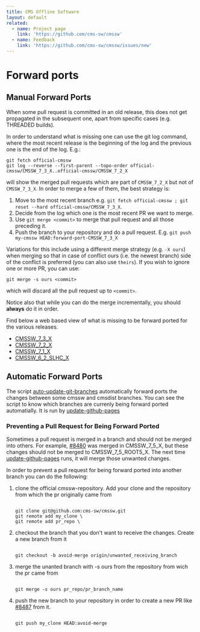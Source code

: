 ```yaml
---
title: CMS Offline Software
layout: default
related:
  - name: Project page
    link: 'https://github.com/cms-sw/cmssw'
  - name: Feedback
    link: 'https://github.com/cms-sw/cmssw/issues/new'
---
```


# Forward ports

## Manual Forward Ports

When some pull request is committed in an old release, this does not get propagated in the subsequent one, apart from specific cases \(e.g. THREADED builds\).

In order to understand what is missing one can use the git log command, where the most recent release is the beginning of the log and the previous one is the end of the log. E.g.:

```text
git fetch official-cmssw
git log --reverse --first-parent --topo-order official-cmssw/CMSSW_7_3_X..official-cmssw/CMSSW_7_2_X
```

will show the merged pull requests which are part of `CMSSW_7_2_X` but not of `CMSSW_7_3_X`. In order to merge a few of them, the best strategy is:

1. Move to the most recent branch e.g. `git fetch official-cmssw ; git reset --hard official-cmssw/CMSSW_7_3_X`.
2. Decide from the log which one is the most recent PR we want to merge.
3. Use `git merge <commit>` to merge that pull request and all those preceding it.
4. Push the branch to your repository and do a pull request. E.g. `git push my-cmssw HEAD:forward-port-CMSSW_7_3_X`

Variations for this include using a different merge strategy \(e.g. `-X ours`\) when merging so that in case of conflict ours \(i.e. the newest branch\) side of the conflict is preferred \(you can also use `theirs`\). If you wish to ignore one or more PR, you can use:

```text
git merge -s ours <commit>
```

which will discard all the pull request up to `<commit>`.

Notice also that while you can do the merge incrementally, you should **always** do it in order.

Find below a web based view of what is missing to be forward ported for the various releases.

* [CMSSW\_7\_3\_X](https://github.com/cms-sw/cmssw/compare/cms-sw:CMSSW_7_3_X...cms-sw:CMSSW_7_2_X)
* [CMSSW\_7\_2\_X](https://github.com/cms-sw/cmssw/compare/cms-sw:CMSSW_7_2_X...cms-sw:CMSSW_7_1_X)
* [CMSSW\_7\_1\_X](https://github.com/cms-sw/cmssw/compare/cms-sw:CMSSW_7_1_X...cms-sw:CMSSW_7_0_X)
* [CMSSW\_6\_2\_SLHC\_X](https://github.com/cms-sw/cmssw/compare/cms-sw:CMSSW_6_2_X_SLHC...cms-sw:CMSSW_6_2_X)

## Automatic Forward Ports

The script [auto-update-git-branches](https://github.com/cms-sw/cms-bot/blob/master/auto-update-git-branches) automatically forward ports the changes between some cmssw and cmsdist branches. You can see the script to know which branches are currenly being forward ported automatially. It is run by [update-github-pages](https://cmssdt.cern.ch/jenkins/job/update-github-pages/)

### Preventing a Pull Request for Being Forward Ported

Sometimes a pull request is merged in a branch and should not be merged into others. For example, [\#8480](https://github.com/cms-sw/cmssw/pull/8480) was merged in CMSSW\_7\_5\_X, but these changes should not be merged to CMSSW\_7\_5\_ROOT5\_X. The next time [update-github-pages](https://cmssdt.cern.ch/jenkins/job/update-github-pages/) runs, it will merge those unwanted changes.

In order to prevent a pull request for being forward ported into another branch you can do the following:

1. clone the official cmssw-repository. Add your clone and the repository from which the pr originally came from

   ```text

   git clone git@github.com:cms-sw/cmssw.git
   git remote add my_clone \
   git remote add pr_repo \
   ```

2. checkout the branch that you don't want to receive the changes. Create a new branch from it

   ```text

   git checkout -b avoid-merge origin/unwanted_receiving_branch
   ```

3. merge the unanted branch with -s ours from the repository from wich the pr came from

   ```text

   git merge -s ours pr_repo/pr_branch_name
   ```

4. push the new branch to your repository in order to create a new PR like [\#8487](https://github.com/cms-sw/cmssw/pull/8487) from it.

   ```text

   git push my_clone HEAD:avoid-merge
   ```

